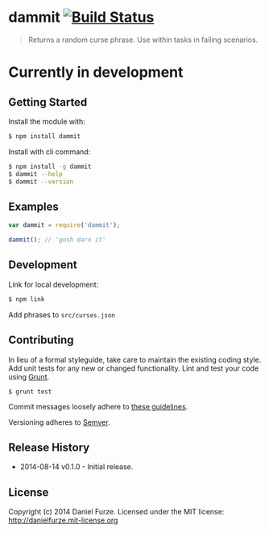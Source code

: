 # dammit [![Build Status](https://secure.travis-ci.org/furzeface/dammit.png?branch=master)](http://travis-ci.org/furzeface/dammit)

> Returns a random curse phrase. Use within tasks in failing scenarios.

# Currently in development

## Getting Started

Install the module with: 

```sh
$ npm install dammit
```

Install with cli command:

```sh
$ npm install -g dammit
$ dammit --help
$ dammit --version
```

## Examples

```js
var dammit = require('dammit');

dammit(); // 'gosh darn it'
```

## Development
Link for local development:

```sh
$ npm link
```

Add phrases to `src/curses.json`

## Contributing
In lieu of a formal styleguide, take care to maintain the existing coding style. Add unit tests for any new or changed functionality. Lint and test your code using [Grunt](http://gruntjs.com).

```
$ grunt test
```

Commit messages loosely adhere to [these guidelines](https://github.com/angular/angular.js/blob/master/CONTRIBUTING.md#commit).

Versioning adheres to [Semver](http://semver.org).

## Release History
- 2014-08-14 v0.1.0 - Initial release. 

## License
Copyright (c) 2014 Daniel Furze. Licensed under the MIT license: http://danielfurze.mit-license.org
